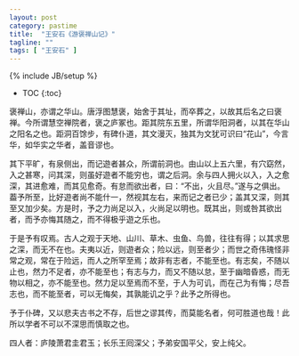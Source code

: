 ```yaml
---
layout: post
category: pastime
title:  "王安石《游褒禅山记》"
tagline: ""
tags: [ "王安石" ] 
---
```

{% include JB/setup %}

* TOC
{:toc}

褒禅山，亦谓之华山。唐浮图慧褒，始舍于其址，而卒葬之，以故其后名之曰褒禅。今所谓慧空禅院者，褒之庐冢也。距其院东五里，所谓华阳洞者，以其在华山之阳名之也。距洞百馀步，有碑仆道，其文漫灭，独其为文犹可识曰“花山”，今言华，如华实之华者，盖音谬也。

其下平旷，有泉侧出，而记遊者甚众，所谓前洞也。由山以上五六里，有穴窈然，入之甚寒，问其深，则虽好遊者不能穷也，谓之后洞。余与四人拥火以入，入之愈深，其进愈难，而其见愈奇。有怠而欲出者，曰：“不出，火且尽。”遂与之俱出。葢予所至，比好遊者尚不能什一，然视其左右，来而记之者已少；盖其又深，则其至又加少矣。方是时，予之力尚足以入，火尚足以明也。既其出，则或咎其欲出者，而予亦悔其随之，而不得极乎遊之乐也。

于是予有叹焉。古人之观于天地、山川、草木、虫鱼、鸟兽，往往有得；以其求思之深，而无不在也。夫夷以近，则遊者众；险以远，则至者少；而世之奇伟瑰怪非常之观，常在于险远，而人之所罕至焉；故非有志者，不能至也。有志矣，不随以止也，然力不足者，亦不能至也；有志与力，而又不随以怠，至于幽暗昏惑，而无物以相之，亦不能至也。然力足以至焉而不至，于人为可讥，而在己为有悔；尽吾志也，而不能至者，可以无悔矣，其孰能讥之乎？此予之所得也。

予于仆碑，又以悲夫古书之不存，后世之谬其传，而莫能名者，何可胜道也哉！此所以学者不可以不深思而慎取之也。

四人者：庐陵萧君圭君玉；长乐王囘深父；予弟安国平父，安上纯父。 
